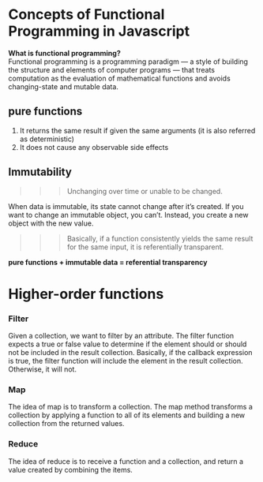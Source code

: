 # Concepts of Functional Programming in Javascript

**What is functional programming?**  
Functional programming is a programming paradigm — a style of building the structure and elements of computer programs — that treats computation as the evaluation of mathematical functions and avoids changing-state and mutable data.

## pure functions

1. It returns the same result if given the same arguments (it is also referred as deterministic)
2. It does not cause any observable side effects

## Immutability
>>> Unchanging over time or unable to be changed.

When data is immutable, its state cannot change after it’s created. If you want to change an immutable object, you can’t. Instead, you create a new object with the new value.  

>>>Basically, if a function consistently yields the same result for the same input, it is referentially transparent.  

**pure functions + immutable data = referential transparency**

# Higher-order functions

### Filter
Given a collection, we want to filter by an attribute. The filter function expects a true or false value to determine if the element should or should not be included in the result collection. Basically, if the callback expression is true, the filter function will include the element in the result collection. Otherwise, it will not.


### Map
The idea of map is to transform a collection.
The map method transforms a collection by applying a function to all of its elements and building a new collection from the returned values.

### Reduce
The idea of reduce is to receive a function and a collection, and return a value created by combining the items.




